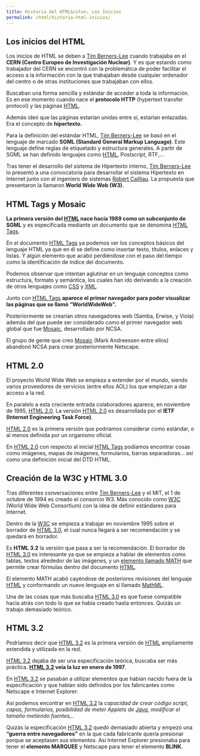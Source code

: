 ```yaml
---
title: Historia del HTML&colon; Los Inicios
permalink: /html/historia-html-inicios/
---
```


## Los inicios del HTML

Los inicios de HTML se deben a [Tim Berners-Lee][TimBerners] cuando trabajaba en el **CERN (Centro Europeo de Investigación Nuclear)**. Y es que estando como trabajador del CERN se encontró con la problemática de poder facilitar el acceso a la información con la que trabajaban desde cualquier ordenador del centro o de otras instituciones que trabajaban con ellos.

Buscaban una forma sencilla y estándar de acceder a toda la información. Es en ese momento cuando nace el **protocolo HTTP** (hypertext transfer protocol) y las páginas [HTML][ManualWeb].

Además ideó que las páginas estarían unidas entre sí, estarían enlazadas. Era el concepto de **hipertexto.**

Para la definición del estándar HTML, [Tim Berners-Lee][TimBerners] se basó en el lenguaje de marcado **SGML (Standard General Markup Language)**. Este lenguaje define reglas de etiquetado y estructura generales. A partir de SGML se han definido lenguajes como [HTML][ManualWeb], Postscript, RTF,...

Tras tener el desarrollo del sistema de Hipertexto interno, [Tim Berners-Lee][TimBerners] lo presentó a una convocatoria para desarrollar el sistema Hipertexto en Internet junto con el ingeniero de sistemas [Robert Cailliau][Cailliau]. La propuesta que presentaron la llamaron **World Wide Web (W3)**.


## HTML Tags y Mosaic

**La primera versión del [HTML][ManualWeb] nace hacía 1989 como un subconjunto de SGML** y es especificada mediante un documento que se denomina [HTML Tags][HTMLTags].

En el documento [HTML Tags][HTMLTags] ya podemos ver los conceptos básicos del lenguaje HTML ya que en él se define como insertar texto, títulos, enlaces y listas. Y algún elemento que acabó perdiéndose con el paso del tiempo como la identificación de índice del documento.

Podemos observar que intentan aglutinar en un lenguaje conceptos como estructura, formato y semántica, los cuales han ido derivando a la creación de otros lenguajes como [CSS][ManualCSS] y [XML][ManualXML].

Junto con [HTML Tags][HTMLTags] **aparece el primer navegador para poder visualizar las páginas que se llamó “WorldWideWeb”.**

Posteriormente se crearían otros navegadores web (Samba, Erwise, y Viola) además del que puede ser considerado como el primer navegador web global que fue [Mosaic][Mosaic], desarrollado por NCSA.

El grupo de gente que creo [Mosaic][Mosaic] (Mark Andreessen entre ellos) abandonó NCSA para crear posteriormente Netscape.

## HTML 2.0

El proyecto World Wide Web se empieza a extender por el mundo, siendo varios proveedores de servicios (entre ellos AOL) los que empiezan a dar acceso a la red.

En paralelo a esta creciente entrada colaboradores aparece, en noviembre de 1995, [HTML 2.0][RFC1866]. La versión [HTML 2.0][RFC1866] es desarrollada por el **IETF (Internet Engineering Task Force)**.

[HTML 2.0][RFC1866] es la primera versión que podríamos considerar como estándar, o al menos definida por un organismo oficial.

En [HTML 2.0][RFC1866] con respecto al inicial [HTML Tags][HTMLTags] podíamos encontrar cosas como imágenes, mapas de imágenes, formularios, barras separadoras... así como una definición inicial del DTD HTML.

## Creación de la W3C y HTML 3.0

Tras diferentes conversaciones entre [Tim Berners-Lee][TimBerners] y el MIT, el 1 de octubre de 1994 es creado el consorcio W3. Más conocido como [W3C][W3C] (World Wide Web Consortium) con la idea de definir estándares para Internet.

Dentro de la [W3C][W3C] se empieza a trabajar en noviembre 1995 sobre el borrador de [HTML 3.0][HTML3], el cual nunca llegará a ser recomendación y se quedará en borrador.

Es **HTML 3.2** la versión que pasa a ser la recomendación. El borrador de [HTML 3.0][HTML3] es interesante ya que se empieza a hablar de elementos como tablas, textos alrededor de las imágenes, y un [elemento llamado MATH][HTML3Maths] que permite crear fórmulas dentro del documento [HTML][ManualWeb].

El elemento MATH acabó cayéndose de posteriores revisiones del lenguaje [HTML][ManualWeb] y conformando un nuevo lenguaje en sí llamado [MathML][MathML].

Una de las cosas que más buscaba [HTML 3.0][HTML3] es que fuese compatible hacia atrás con todo lo que se había creado hasta entonces. Quizás un trabajo demasiado teórico.

## HTML 3.2

Podríamos decir que [HTML 3.2][HTML32] es la primera versión de [HTML][ManualWeb] ampliamente extendida y utilizada en la red.

[HTML 3.2][HTML32] dejaba de ser una especificación teórica, buscaba ser más práctica. **[HTML 3.2][HTML32] veía la luz en enero de 1997**.

En [HTML 3.2][HTML32] se pasaban a utilizar elementos que habían nacido fuera de la especificación y que habían sido definidos por los fabricantes como Netscape e Internet Explorer.

Así podemos encontrar en [HTML 3.2][HTML32] la *capacidad de crear código script, capas, formularios, posibilidad de meter Applets de [Java][ManualJava], modificar el tamaño metiendo fuentes,..*

Quizás la especificación [HTML 3.2][HTML32] quedó demasiado abierta y empezó una **“guerra entre navegadores”** en la que cada fabricante quería presionar porque se aceptasen sus elementos. Así Internet Explorer presionaba para tener el **elemento MARQUEE** y Netscape para tener el elemento **BLINK**.

[TimBerners]: http://www.w3.org/People/Berners-Lee/
[ManualWeb]: http://www.manualweb.net/tutorial-html/
[Cailliau]: http://public.web.cern.ch/public/en/people/Cailliau-en.html
[HTMLTags]: http://www.w3.org/History/19921103-hypertext/hypertext/WWW/MarkUp/Tags.html
[ManualCSS]: http://www.manualweb.net/tutorial-css/
[ManualXML]: http://www.manualweb.net/tutorial-xml/
[Mosaic]: http://www.ncsa.illinois.edu/Projects/mosaic.html
[RFC1866]: http://www.ietf.org/rfc/rfc1866.txt
[W3C]: http://w3.org
[HTML3]: http://www.w3.org/MarkUp/html3/CoverPage
[HTML3Maths]: http://www.w3.org/MarkUp/html3/maths.html
[MathML]: http://www.w3.org/Math/
[HTML32]: http://www.w3.org/TR/REC-html32
[ManualJava]: http://www.manualweb.net/tutorial-java/
